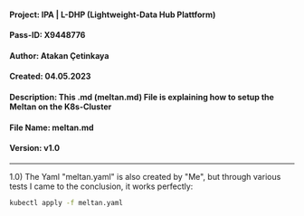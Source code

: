 #### Project: IPA | L-DHP (Lightweight-Data Hub Plattform)

#### Pass-ID: X9448776

#### Author: Atakan Çetinkaya

#### Created: 04.05.2023

#### Description: This .md (meltan.md) File is explaining how to setup the Meltan on the K8s-Cluster

#### File Name: meltan.md

#### Version: v1.0

---

1.0) The Yaml "meltan.yaml" is also created by "Me", but through various tests I came to the conclusion, it works perfectly:

```sh
kubectl apply -f meltan.yaml
```
